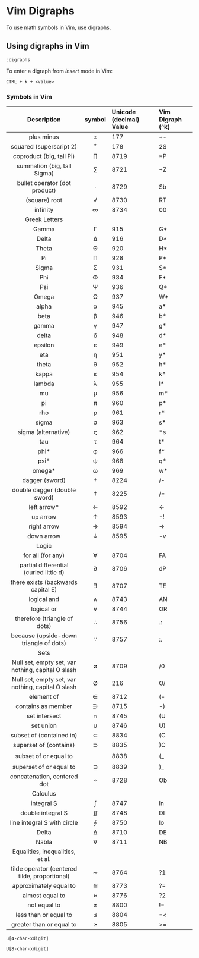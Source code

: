 # Vim Digraphs
To use math symbols in Vim, use digraphs.

## Using digraphs in Vim  

`:digraphs`  


To enter a digraph from _insert_ mode in Vim: 

`CTRL + k + <value>`  

### Symbols in Vim  

| Description | symbol | Unicode (decimal) Value | Vim Digraph (^k)                     |  
|:------------------:|:------:|:------------------|:---------------------------------|
| plus minus | ± | 177 | +- |
| squared (superscript 2) | ² | 178 | 2S |
| coproduct (big, tall Pi) | ∏ | 8719 | \*P |
| summation (big, tall Sigma) | ∑ | 8721 | +Z |
| bullet operator (dot product) | ∙ | 8729 | Sb |
| (square) root | √ | 8730 | RT |
| infinity | ∞ | 8734 | 00 |
| Greek Letters |
| Gamma | Γ | 915 | G\* |
| Delta | Δ | 916 | D\* |
| Theta | Θ | 920 | H\* |
| Pi | Π | 928 | P\* |
| Sigma | Σ | 931 | S\* |
| Phi | Φ | 934 | F\* |
| Psi | Ψ | 936 | Q\* |
| Omega | Ω | 937 | W\* |
| alpha | α | 945 | a\* |
| beta | β | 946 | b\* |
| gamma | γ | 947 | g\* |
| delta | δ | 948 | d\* |
| epsilon | ε | 949 | e\* |
| eta | η | 951 | y\* |
| theta | θ | 952 | h\* |
| kappa | κ | 954 | k\* |
| lambda | λ | 955 | l\* |
| mu | μ | 956 | m\* |
| pi | π | 960 | p\* |
| rho | ρ | 961 | r\* |
| sigma | σ | 963 | s\* |
| sigma (alternative) | ς | 962 | \*s |
| tau | τ | 964 | t\* |
| phi\* | φ | 966 | f\* |
| psi\* | ψ | 968 | q\* |
| omega\* | ω | 969 | w\* |
| dagger (sword) | † | 8224 | /- |
| double dagger (double sword) | ‡ | 8225 | /= |
| left arrow\* | ← | 8592 | <- |
| up arrow | ↑ | 8593 | -! |
| right arrow | → | 8594 | -> |
| down arrow | ↓ | 8595 | -v |
| Logic | | |
| for all (for any) | ∀ | 8704 | FA |
| partial differential (curled little d) | ∂ | 8706 | dP |
| there exists (backwards capital E) | ∃ | 8707 | TE |
| logical and | ∧ | 8743 | AN |
| logical or | ∨ | 8744 | OR |
| therefore (triangle of dots) | ∴ | 8756 | .: |
| because (upside-down triangle of dots) | ∵ | 8757 | :. |
| Sets |
| Null set, empty set, var nothing, capital O slash | ∅ | 8709 | /0 |
| Null set, empty set, var nothing, capital O slash | Ø | 216 | O/ |
| element of | ∈ | 8712 | (- |
| contains as member | ∋ | 8715 | -) |
| set intersect | ∩ | 8745 | (U |
| set union | ∪ | 8746 | U) |
| subset of (contained in) | ⊂ | 8834 | (C |
| superset of (contains) | ⊃ | 8835 | )C |
| subset of or equal to |  | 8838 | (_ |
| superset of or equal to | ⊇ | 8839 | )_ |
| concatenation, centered dot | ∘ | 8728 | Ob |
| Calculus |
| integral S | ∫ | 8747 | In |
| double integral S | ∬ | 8748 | DI |
| line integral S with circle | ∮ | 8750 | Io |
| Delta | ∆ | 8710 | DE |
| Nabla | ∇ | 8711 | NB |
| Equalities, inequalities, et al. |
| tilde operator (centered tilde, proportional) | ∼ | 8764 | ?1 |
| approximately equal to | ≅ | 8773 | ?= |
| almost equal to | ≈ | 8776 | ?2 |
| not equal to | ≠ | 8800 | != |
| less than or equal to | ≤ | 8804 | =< |
| greater than or equal to | ≥ | 8805 | >= |


`u[4-char-xdigit]`  

`U[8-char-xdigit]`  

